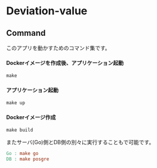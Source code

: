 # Deviation-value

## Command

このアプリを動かすためのコマンド集です。

#### Dockerイメージを作成後、アプリケーション起動

```makefile
make
```

#### アプリケーション起動
```makefile
make up
```

#### Dockerイメージ作成

```makefile
make build
```

またサーバ(Go)側とDB側の別々に実行することもで可能です。
```makefile
Go : make go
DB : make posgre
```


